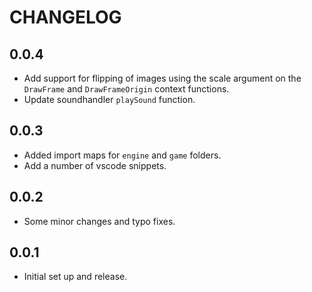 # CHANGELOG

## 0.0.4

- Add support for flipping of images using the scale argument on the `DrawFrame` and `DrawFrameOrigin` context functions.
- Update soundhandler `playSound` function.

## 0.0.3

- Added import maps for `engine` and `game` folders.
- Add a number of vscode snippets.

## 0.0.2

- Some minor changes and typo fixes.

## 0.0.1

- Initial set up and release.
